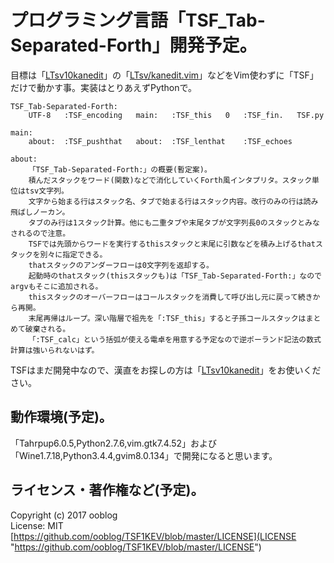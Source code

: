 # プログラミング言語「TSF_Tab-Separated-Forth」開発予定。

目標は「[LTsv10kanedit](https://github.com/ooblog/LTsv10kanedit "ooblog/LTsv10kanedit: 「L:Tsv」の読み書きを中心としたモジュール群と漢字入力「kanedit」のPythonによる実装です(準備中)。")」の「[LTsv/kanedit.vim](LTsv/kanedit.vim "LTsv/kanedit.vim")」などをVim使わずに「TSF」だけで動かす事。実装はとりあえずPythonで。  

    TSF_Tab-Separated-Forth:
    	UTF-8	:TSF_encoding	main:	:TSF_this	0	:TSF_fin.	TSF.py
    
    main:
    	about:	:TSF_pushthat	about:	:TSF_lenthat	:TSF_echoes
    
    about:
    	「TSF_Tab-Separated-Forth:」の概要(暫定案)。
    	積んだスタックをワード(関数)などで消化していくForth風インタプリタ。スタック単位はtsv文字列。
    	文字から始まる行はスタック名、タブで始まる行はスタック内容。改行のみの行は読み飛ばしノーカン。
    	タブのみ行は1スタック計算。他にも二重タブや末尾タブが文字列長0のスタックとみなされるので注意。
    	TSFでは先頭からワードを実行するthisスタックと末尾に引数などを積み上げるthatスタックを別々に指定できる。
    	thatスタックのアンダーフローは0文字列を返却する。
    	起動時のthatスタック(thisスタックも)は「TSF_Tab-Separated-Forth:」なのでargvもそこに追加される。
    	thisスタックのオーバーフローはコールスタックを消費して呼び出し元に戻って続きから再開。
    	末尾再帰はループ。深い階層で祖先を「:TSF_this」すると子孫コールスタックはまとめて破棄される。
    	「:TSF_calc」という括弧が使える電卓を用意する予定なので逆ポーランド記法の数式計算は強いられないはず。

TSFはまだ開発中なので、漢直をお探しの方は「[LTsv10kanedit](https://github.com/ooblog/LTsv10kanedit "ooblog/LTsv10kanedit: 「L:Tsv」の読み書きを中心としたモジュール群と漢字入力「kanedit」のPythonによる実装です(準備中)。")」をお使いください。  


## 動作環境&#40;予定&#41;。

「Tahrpup6.0.5,Python2.7.6,vim.gtk7.4.52」および「Wine1.7.18,Python3.4.4,gvim8.0.134」で開発になると思います。  


## ライセンス・著作権など&#40;予定&#41;。

Copyright (c) 2017 ooblog  
License: MIT  
[https://github.com/ooblog/TSF1KEV/blob/master/LICENSE](LICENSE "https://github.com/ooblog/TSF1KEV/blob/master/LICENSE")  

